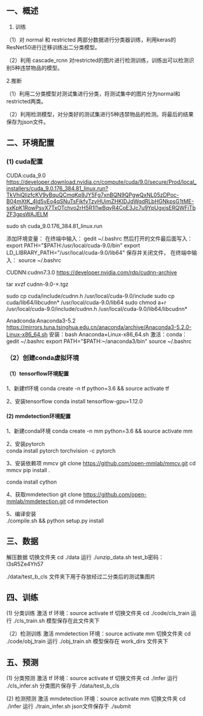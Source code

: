 ## 一、概述
1. 训练

（1）对 normal 和 restricted 两部分数据进行分类器训练，利用keras的ResNet50进行迁移训练出二分类模型。

（2）利用 cascade_rcnn 对restricted的图片进行检测训练，训练出可以检测识别5种违禁物品的模型。

2.推断

（1）利用二分类模型对测试集进行分类，将测试集中的图片分为normal和restricted两类。

（2）利用检测模型，对分类好的测试集进行5种违禁物品的检测。将最后的结果保存为json文件。

## 二、环境配置
### (1) cuda配置
CUDA:cuda_9.0   https://developer.download.nvidia.cn/compute/cuda/9.0/secure/Prod/local_installers/cuda_9.0.176_384.81_linux.run?TkVhiQlizfcKV9yBquQCmqKp9JY5Fg7xnBQN9QPgwQxNL05zDPoc-B04mXtK_4Id5vEo4qSNuTsFikfvTzvHUjmZHKIDJdWqdRLbHGNkpsG1tME-sxKpK1RowPsvX7TxOTchvo2rH5R1l1wBqyR4CoE3Jc7u9YpUgxjsERQWFiTbZF3gpsWAJELM

sudo sh cuda_9.0.176_384.81_linux.run   

添加环境变量：
		在终端中输入：
			gedit ~/.bashrc 
		然后打开的文件最后面写入：
			export PATH="$PATH:/usr/local/cuda-9.0/bin"
			export LD_LIBRARY_PATH="/usr/local/cuda-9.0/lib64"
		保存并关闭文件， 在终端中输入：
			source ~/.bashrc

CUDNN:cudnn7.3.0   https://developer.nvidia.com/rdp/cudnn-archive

tar xvzf cudnn-9.0-×.tgz

  sudo cp cuda/include/cudnn.h /usr/local/cuda-9.0/include
	sudo cp cuda/lib64/libcudnn* /usr/local/cuda-9.0/lib64
	sudo chmod a+r /usr/local/cuda-9.0/include/cudnn.h /usr/local/cuda-9.0/lib64/libcudnn*


Anadconda:Anaconda3-5.2  https://mirrors.tuna.tsinghua.edu.cn/anaconda/archive/Anaconda3-5.2.0-Linux-x86_64.sh
安装：bash Anaconda×Linux-x86_64.sh
激活：conda：
		gedit ~/.bashrc
		export PATH="$PATH:~/anaconda3/bin"
		source ~/.bashrc 

### （2）创建conda虚拟环境
#### （1）tensorflow环境配置
1、新建tf环境 
conda create -n tf python=3.6 && source activate tf

2、安装tensorflow
conda install tensorflow-gpu=1.12.0

#### (2) mmdetection环境配置
1、新建conda环境 
conda create -n mm python=3.6 && source activate mm

2、安装pytorch  
conda install pytorch torchvision -c pytorch

3、安装依赖项 mmcv 
git clone https://github.com/open-mmlab/mmcv.git
cd mmcv
pip install .

conda install cython

4、获取mmdetection 
git clone https://github.com/open-mmlab/mmdetection.git
cd mmdetection

5、编译安装                                    
./compile.sh && python setup.py install

## 三、数据
解压数据
切换文件夹 cd ./data
运行 ./unzip_data.sh
test_b密码：I3sR5Ze4Yh57

./data/test_b_cls 文件夹下用于存放经过二分类后的测试集图片

## 四、训练
(1) 分类训练
激活 tf 环境：source activate tf
切换文件夹 cd ./code/cls_train
运行 ./cls_train.sh
模型保存在此文件夹下

（2）检测训练
激活 mmdetection 环境：source activate mm
切换文件夹 cd ./code/obj_train
运行 ./obj_train.sh
模型保存在 work_dirs 文件夹下

## 五、预测
(1) 分类预测
激活 tf 环境：source activate tf
切换文件夹 cd ./infer
运行 ./cls_infer.sh
分类图片保存于 ./data/test_b_cls

(2) 检测预测
激活 mmdetection 环境：source activate mm
切换文件夹 cd ./infer
运行 ./train_infer.sh
json文件保存于 ./submit













